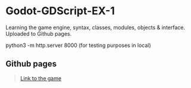 # Godot-GDScript-EX-1
Learning the game engine, syntax, classes, modules, objects &amp; interface. Uploaded to Github pages.

python3 -m http.server 8000 (for testing purposes in local)

## Github pages

> [Link to the game](https://adel-cabrera.github.io/Godot-GDScript-EX-1/ "Link to Github Pages")
